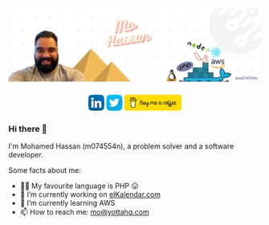 
# [![Mohamed Hassan @m074554n header](https://raw.githubusercontent.com/M074554N/M074554N/main/cover.png)](https://github.com/m074554n)

<p align='center'>
<a href="https://linkedin.com/in/m074554n/"><img height="32" src="https://github.com/M074554N/M074554N/blob/main/linkedin.png"></a>
<a href="https://twitter.com/m074554n/"><img height="32" src="https://github.com/M074554N/M074554N/blob/main/twitter.png"></a>
<a href="https://buymeacoffee.com/m074554n"><img height="32" src="https://github.com/M074554N/M074554N/blob/main/buymeacoffee.png"></a>
</p>

### Hi there 👋

I'm Mohamed Hassan (m074554n), a problem solver and a software developer.

Some facts about me:

- 👨‍💻 My favourite language is PHP 😛
- 🔭 I’m currently working on [elKalendar.com](https://elKalendar.com)
- 🌱 I’m currently learning AWS
- 📫 How to reach me: mo@yottahq.com
